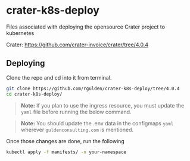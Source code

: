 # crater-k8s-deploy
Files associated with deploying the opensource Crater project to kubernetes

Crater: https://github.com/crater-invoice/crater/tree/4.0.4

## Deploying

Clone the repo and cd into it from terminal.
```bash
git clone https://github.com/rgulden/crater-k8s-deploy/tree/4.0.4
cd crater-k8s-deploy/
```

> **Note:** If you plan to use the ingress resource, you must update the `yaml` file before running the below command.

> **Note:** You should update the .env data in the configmaps `yaml` wherever `guldenconsulting.com` is mentioned.

Once those changes are done, run the following
```bash
kubectl apply -f manifests/ -n your-namespace
```
